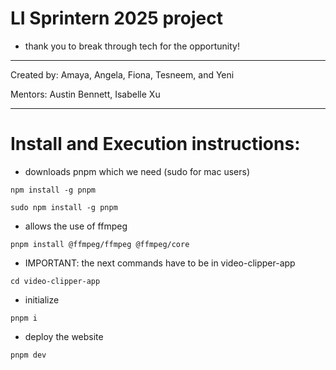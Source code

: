 # LI Sprintern 2025 project 
- thank you to break through tech for the opportunity!
---

Created by: Amaya, Angela, Fiona, Tesneem, and Yeni

Mentors: Austin Bennett, Isabelle Xu

---

# Install and Execution instructions:

* downloads pnpm which we need (sudo for mac users)
```
npm install -g pnpm
```
```
sudo npm install -g pnpm
```

* allows the use of ffmpeg
```
pnpm install @ffmpeg/ffmpeg @ffmpeg/core
```

* IMPORTANT: the next commands have to be in video-clipper-app
```
cd video-clipper-app
```

* initialize 
```
pnpm i
```

* deploy the website
```
pnpm dev
```

